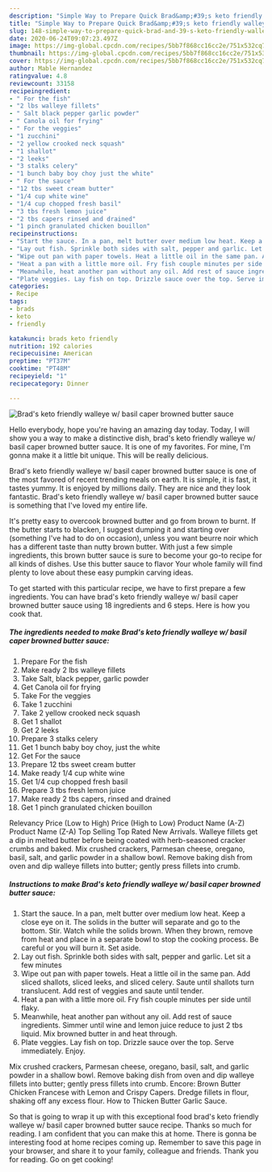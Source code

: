 ```yaml
---
description: "Simple Way to Prepare Quick Brad&amp;#39;s keto friendly walleye w/ basil caper browned butter sauce"
title: "Simple Way to Prepare Quick Brad&amp;#39;s keto friendly walleye w/ basil caper browned butter sauce"
slug: 148-simple-way-to-prepare-quick-brad-and-39-s-keto-friendly-walleye-w-basil-caper-browned-butter-sauce
date: 2020-06-24T09:07:23.497Z
image: https://img-global.cpcdn.com/recipes/5bb7f868cc16cc2e/751x532cq70/brads-keto-friendly-walleye-w-basil-caper-browned-butter-sauce-recipe-main-photo.jpg
thumbnail: https://img-global.cpcdn.com/recipes/5bb7f868cc16cc2e/751x532cq70/brads-keto-friendly-walleye-w-basil-caper-browned-butter-sauce-recipe-main-photo.jpg
cover: https://img-global.cpcdn.com/recipes/5bb7f868cc16cc2e/751x532cq70/brads-keto-friendly-walleye-w-basil-caper-browned-butter-sauce-recipe-main-photo.jpg
author: Mable Hernandez
ratingvalue: 4.8
reviewcount: 33158
recipeingredient:
- " For the fish"
- "2 lbs walleye fillets"
- " Salt black pepper garlic powder"
- " Canola oil for frying"
- " For the veggies"
- "1 zucchini"
- "2 yellow crooked neck squash"
- "1 shallot"
- "2 leeks"
- "3 stalks celery"
- "1 bunch baby boy choy just the white"
- " For the sauce"
- "12 tbs sweet cream butter"
- "1/4 cup white wine"
- "1/4 cup chopped fresh basil"
- "3 tbs fresh lemon juice"
- "2 tbs capers rinsed and drained"
- "1 pinch granulated chicken bouillon"
recipeinstructions:
- "Start the sauce. In a pan, melt butter over medium low heat. Keep a close eye on it. The solids in the butter will separate and go to the bottom. Stir. Watch while the solids brown. When they brown, remove from heat and place in a separate bowl to stop the cooking process. Be careful or you will burn it. Set aside."
- "Lay out fish. Sprinkle both sides with salt, pepper and garlic. Let sit a few minutes"
- "Wipe out pan with paper towels. Heat a little oil in the same pan. Add sliced shallots, sliced leeks, and sliced celery. Saute until shallots turn translucent. Add rest of veggies and saute until tender."
- "Heat a pan with a little more oil. Fry fish couple minutes per side until flaky."
- "Meanwhile, heat another pan without any oil. Add rest of sauce ingredients. Simmer until wine and lemon juice reduce to just 2 tbs liquid. Mix browned butter in and heat through."
- "Plate veggies. Lay fish on top. Drizzle sauce over the top. Serve immediately. Enjoy."
categories:
- Recipe
tags:
- brads
- keto
- friendly

katakunci: brads keto friendly 
nutrition: 192 calories
recipecuisine: American
preptime: "PT37M"
cooktime: "PT48M"
recipeyield: "1"
recipecategory: Dinner

---
```



![Brad&#39;s keto friendly walleye w/ basil caper browned butter sauce](https://img-global.cpcdn.com/recipes/5bb7f868cc16cc2e/751x532cq70/brads-keto-friendly-walleye-w-basil-caper-browned-butter-sauce-recipe-main-photo.jpg)

Hello everybody, hope you're having an amazing day today. Today, I will show you a way to make a distinctive dish, brad&#39;s keto friendly walleye w/ basil caper browned butter sauce. It is one of my favorites. For mine, I'm gonna make it a little bit unique. This will be really delicious.

Brad&#39;s keto friendly walleye w/ basil caper browned butter sauce is one of the most favored of recent trending meals on earth. It is simple, it is fast, it tastes yummy. It is enjoyed by millions daily. They are nice and they look fantastic. Brad&#39;s keto friendly walleye w/ basil caper browned butter sauce is something that I've loved my entire life.

It&#39;s pretty easy to overcook browned butter and go from brown to burnt. If the butter starts to blacken, I suggest dumping it and starting over (something I&#39;ve had to do on occasion), unless you want beurre noir which has a different taste than nutty brown butter. With just a few simple ingredients, this brown butter sauce is sure to become your go-to recipe for all kinds of dishes. Use this butter sauce to flavor Your whole family will find plenty to love about these easy pumpkin carving ideas.


To get started with this particular recipe, we have to first prepare a few ingredients. You can have brad&#39;s keto friendly walleye w/ basil caper browned butter sauce using 18 ingredients and 6 steps. Here is how you cook that.

<!--inarticleads1-->

##### The ingredients needed to make Brad&#39;s keto friendly walleye w/ basil caper browned butter sauce:

1. Prepare  For the fish
1. Make ready 2 lbs walleye fillets
1. Take  Salt, black pepper, garlic powder
1. Get  Canola oil for frying
1. Take  For the veggies
1. Take 1 zucchini
1. Take 2 yellow crooked neck squash
1. Get 1 shallot
1. Get 2 leeks
1. Prepare 3 stalks celery
1. Get 1 bunch baby boy choy, just the white
1. Get  For the sauce
1. Prepare 12 tbs sweet cream butter
1. Make ready 1/4 cup white wine
1. Get 1/4 cup chopped fresh basil
1. Prepare 3 tbs fresh lemon juice
1. Make ready 2 tbs capers, rinsed and drained
1. Get 1 pinch granulated chicken bouillon


Relevancy Price (Low to High) Price (High to Low) Product Name (A-Z) Product Name (Z-A) Top Selling Top Rated New Arrivals. Walleye fillets get a dip in melted butter before being coated with herb-seasoned cracker crumbs and baked. Mix crushed crackers, Parmesan cheese, oregano, basil, salt, and garlic powder in a shallow bowl. Remove baking dish from oven and dip walleye fillets into butter; gently press fillets into crumb. 

<!--inarticleads2-->

##### Instructions to make Brad&#39;s keto friendly walleye w/ basil caper browned butter sauce:

1. Start the sauce. In a pan, melt butter over medium low heat. Keep a close eye on it. The solids in the butter will separate and go to the bottom. Stir. Watch while the solids brown. When they brown, remove from heat and place in a separate bowl to stop the cooking process. Be careful or you will burn it. Set aside.
1. Lay out fish. Sprinkle both sides with salt, pepper and garlic. Let sit a few minutes
1. Wipe out pan with paper towels. Heat a little oil in the same pan. Add sliced shallots, sliced leeks, and sliced celery. Saute until shallots turn translucent. Add rest of veggies and saute until tender.
1. Heat a pan with a little more oil. Fry fish couple minutes per side until flaky.
1. Meanwhile, heat another pan without any oil. Add rest of sauce ingredients. Simmer until wine and lemon juice reduce to just 2 tbs liquid. Mix browned butter in and heat through.
1. Plate veggies. Lay fish on top. Drizzle sauce over the top. Serve immediately. Enjoy.


Mix crushed crackers, Parmesan cheese, oregano, basil, salt, and garlic powder in a shallow bowl. Remove baking dish from oven and dip walleye fillets into butter; gently press fillets into crumb. Encore: Brown Butter Chicken Francese with Lemon and Crispy Capers. Dredge fillets in flour, shaking off any excess flour. How to Thicken Butter Garlic Sauce. 

So that is going to wrap it up with this exceptional food brad&#39;s keto friendly walleye w/ basil caper browned butter sauce recipe. Thanks so much for reading. I am confident that you can make this at home. There is gonna be interesting food at home recipes coming up. Remember to save this page in your browser, and share it to your family, colleague and friends. Thank you for reading. Go on get cooking!
